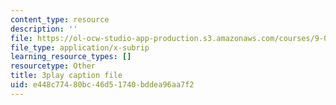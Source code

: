 ```yaml
---
content_type: resource
description: ''
file: https://ol-ocw-studio-app-production.s3.amazonaws.com/courses/9-00sc-introduction-to-psychology-fall-2011/e448c77480bc46d51740bddea96aa7f2_2fbrl6WoIyo.srt
file_type: application/x-subrip
learning_resource_types: []
resourcetype: Other
title: 3play caption file
uid: e448c774-80bc-46d5-1740-bddea96aa7f2
---
```

